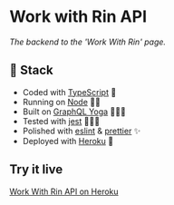 # Work with Rin API
*The backend to the 'Work With Rin' page.*

## 🥞 Stack
- Coded with [TypeScript](https://www.typescriptlang.org/) 🤖
- Running on [Node](https://nodejs.org/en/) 🏃‍♀️
- Built on [GraphQL Yoga](https://github.com/prisma-labs/graphql-yoga) 🧘🏽‍♂️
- Tested with [jest](https://jestjs.io/) 🕵🏽‍♀️
- Polished with [eslint](https://eslint.org/) & [prettier](https://prettier.io/) ✨
- Deployed with [Heroku](http://heroku.com/) 🔧

## Try it live
[Work With Rin API on Heroku](https://workwithrin.herokuapp.com/)
